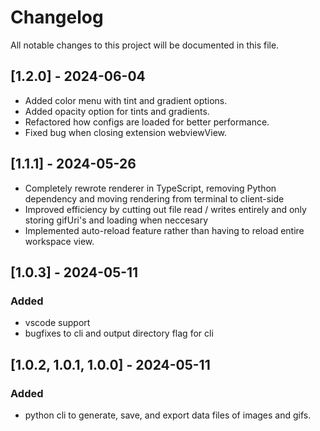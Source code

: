 # Changelog

All notable changes to this project will be documented in this file.

## [1.2.0] - 2024-06-04
- Added color menu with tint and gradient options.
- Added opacity option for tints and gradients.
- Refactored how configs are loaded for better performance.
- Fixed bug when closing extension webviewView.

## [1.1.1] - 2024-05-26
- Completely rewrote renderer in TypeScript, removing Python dependency and moving rendering from terminal to client-side
- Improved efficiency by cutting out file read / writes entirely and only storing gifUri's and loading when neccesary
- Implemented auto-reload feature rather than having to reload entire workspace view.

## [1.0.3] - 2024-05-11

### Added
- vscode support 
- bugfixes to cli and output directory flag for cli

## [1.0.2, 1.0.1, 1.0.0] - 2024-05-11

### Added
- python cli to generate, save, and export data files of images and gifs.